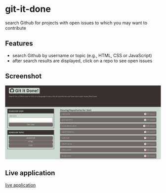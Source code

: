 # git-it-done
search Github for projects with open issues to which you may want to contribute

## Features

- search Github by username or topic (e.g., HTML, CSS or JavaScript)
- after search results are displayed, click on a repo to see open issues

## Screenshot

![screenshot of Git it Done!](/assets/images/screenshot.jpg)

## Live application

[live application](https://polizoto.github.io/git-it-done/)
